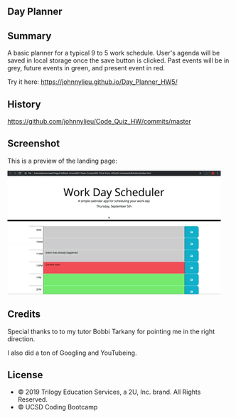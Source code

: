## Day Planner

## Summary

A basic planner for a typical 9 to 5 work schedule. User's agenda will be saved in local storage once the save button is clicked. Past events will be in grey, future events in green, and present event in red.

Try it here: https://johnnylieu.github.io/Day_Planner_HW5/

## History

https://github.com/johnnylieu/Code_Quiz_HW/commits/master

## Screenshot

This is a preview of the landing page:

![Day Planner](./Assets/05-third-party-apis-homework-demo.gif)

## Credits
Special thanks to to my tutor Bobbi Tarkany for pointing me in the right direction.

I also did a ton of Googling and YouTubeing.

## License
 
* © 2019 Trilogy Education Services, a 2U, Inc. brand. All Rights Reserved.
* © UCSD Coding Bootcamp
